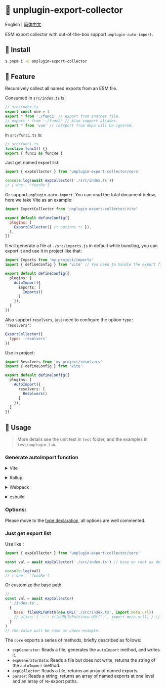 # :tada: unplugin-export-collector

English | [简体中文](./README-zh.md)

ESM export collector with out-of-the-box support `unplugin-auto-import`.

## :hammer: Install

```sh
$ pnpm i -D unplugin-export-collector
```

## :rocket: Feature

Recursively collect all named exports from an ESM file.

Consumed in `src/index.ts` is:

```js
// src/index.ts
export const one = 1
export * from './func1' // export from another file.
// export * from '~/func2' // Also support aliases.
export * from 'vue' // reExport from deps will be ignored.
```

in `src/func1.ts` is:

```js
// src/func1.ts
function func1() {}
export { func1 as funcRe }
```

Just get named export list:

```js
import { expCollector } from 'unplugin-export-collector/core'

console.log(await expCollector('./src/index.ts'))
// ['one', 'funcRe']
```

Or support `unplugin-auto-import`. You can read the total document below, here we take Vite as an example:

```js
import ExportCollector from 'unplugin-export-collector/vite'

export default defineConfig({
  plugins: [
    ExportCollector({ /* options */ }),
  ],
})
```

It will generate a file at `./src/imports.js` in default while bundling, you can export it and use it in project like that:

```ts
import Imports from 'my-project/imports'
import { defineConfig } from 'vite' // You need to handle the export files manually when bundling

export default defineConfig({
  plugins: [
    AutoImport({
      imports: [
        Imports()
      ]
    }),
  ]
})
```

Also support `resolvers`, just need to configure the option `type: 'resolvers'`:

```js
ExportCollector({
  type: 'resolvers'
})
```

Use in project:

```ts
import Resolvers from 'my-project/resolvers'
import { defineConfig } from 'vite'

export default defineConfig({
  plugins: [
    AutoImport({
      resolvers: [
        Resolvers()
      ]
    }),
  ]
})
```

## :wrench: Usage

> More details see the unit test in `test` folder, and the examples in `test/unplugin-lab`.

### Generate autoImport function

<details>
<summary>Vite</summary><br>

```ts
// vite.config.ts
import ExportCollector from 'unplugin-export-collector/vite'

export default defineConfig({
  plugins: [
    ExportCollector({ /* options */ }),
  ],
})
```

<br></details>

<details>
<summary>Rollup</summary><br>

```ts
// rollup.config.js
import ExportCollector from 'unplugin-export-collector/rollup'

export default {
  plugins: [
    ExportCollector({ /* options */ }),
    // other plugins
  ],
}
```

<br></details>

<details>
<summary>Webpack</summary><br>

```ts
// webpack.config.js
module.exports = {
  /* ... */
  plugins: [
    require('unplugin-export-collector/webpack').default({ /* options */ }),
  ],
}
```

<br></details>

<details>
<summary>esbuild</summary><br>

```ts
// esbuild.config.js
import { build } from 'esbuild'
import ExportCollector from 'unplugin-export-collector/esbuild'

build({
  /* ... */
  plugins: [
    ExportCollector({
      /* options */
    }),
  ],
})
```

<br></details>

### Options:

Please move to the [type declaration](./src/core/types.ts), all options are well commented.

### Just get export list

Use like :

```js
import { expCollector } from 'unplugin-export-collector/core'

const val = await expCollector('./src/index.ts') // base on root as default.

console.log(val)
// ['one', 'funcRe']
```

Or customize the base path.

```js
// ...
const val = await expCollector(
  './index.ts',
  {
    base: fileURLToPath(new URL('./src/index.ts', import.meta.url))
    // alias: { '~': fileURLToPath(new URL('.', import.meta.url)) } // Also support aliases.
  }
)
// the value will be same as above example.
```

The `core` exports a series of methods, briefly described as follows:

- `expGenerator`: Reads a file, generates the `autoImport` method, and writes it.
- `expGeneratorData`: Reads a file but does not write, returns the string of the `autoImport` method.
- `expCollector`: Reads a file, returns an array of named exports.
- `parser`: Reads a string, returns an array of named exports at one level and an array of re-export paths.
